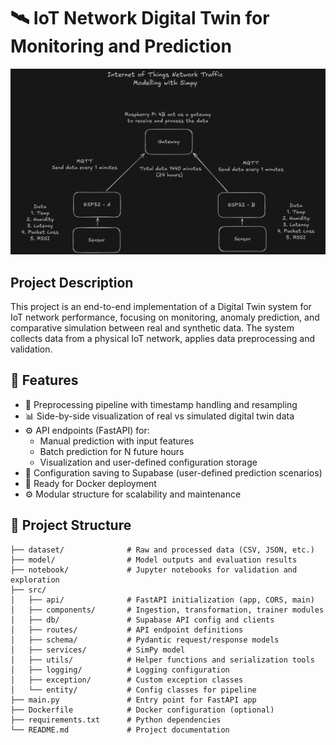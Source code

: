 # 🛰️ IoT Network Digital Twin for Monitoring and Prediction
![alt text](image.png)
## Project Description
This project is an end-to-end implementation of a Digital Twin system for IoT network performance, focusing on monitoring, anomaly prediction, and comparative simulation between real and synthetic data. The system collects data from a physical IoT network, applies data preprocessing and validation.

## 🔧 Features
- 🔁 Preprocessing pipeline with timestamp handling and resampling
- 📊 Side-by-side visualization of real vs simulated digital twin data
- ⚙️ API endpoints (FastAPI) for:
    - Manual prediction with input features
    - Batch prediction for N future hours
    - Visualization and user-defined configuration storage
- 💾 Configuration saving to Supabase (user-defined prediction scenarios)
- 🐳 Ready for Docker deployment
- ⚙️ Modular structure for scalability and maintenance

## 📁 Project Structure
``` 
├── dataset/              # Raw and processed data (CSV, JSON, etc.)  
├── model/                # Model outputs and evaluation results  
├── notebook/             # Jupyter notebooks for validation and exploration  
├── src/  
│   ├── api/              # FastAPI initialization (app, CORS, main)  
│   ├── components/       # Ingestion, transformation, trainer modules  
│   ├── db/               # Supabase API config and clients  
│   ├── routes/           # API endpoint definitions  
│   ├── schema/           # Pydantic request/response models  
│   ├── services/         # SimPy model  
│   ├── utils/            # Helper functions and serialization tools  
│   ├── logging/          # Logging configuration  
│   ├── exception/        # Custom exception classes  
│   └── entity/           # Config classes for pipeline  
├── main.py               # Entry point for FastAPI app  
├── Dockerfile            # Docker configuration (optional)  
├── requirements.txt      # Python dependencies  
└── README.md             # Project documentation
```